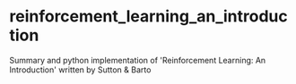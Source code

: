 # reinforcement_learning_an_introduction
Summary and python implementation of 'Reinforcement Learning: An Introduction' written by Sutton &amp; Barto
